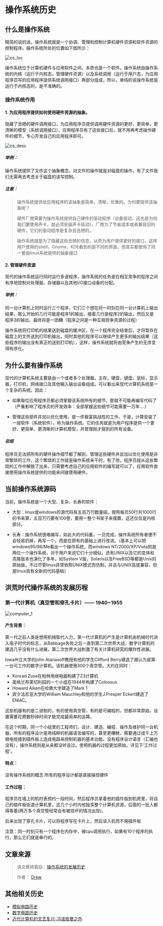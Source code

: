 # 操作系统历史
## 什么是操作系统
精简的说的话，操作系统就是一个协调、管理和控制计算机硬件资源和软件资源的控制程序。操作系统所处的位置如下图所示：

![os_loc](README.assets/os_loc.jpg)

操作系统位于计算机硬件与应用软件之间，本质也是一个软件。操作系统由操作系统的内核（运行于内核态，管理硬件资源）以及系统调用（运行于用户态，为应用程序员写的应用程序提供系统调用接口）两部分组成，所以，单纯的说操作系统是运行于内核态的，是不准确的。

### 操作系统作用
#### 1. 为应用程序提供如何使用硬件资源的抽象。
隐藏了丑陋的硬件调用接口，为应用程序员提供调用硬件资源的更好，更简单，更清晰的模型（系统调用接口）。应用程序员有了这些接口后，就不用再考虑操作硬件的细节，专心开发自己的应用程序即可。

![os_desc](README.assets/os_desc.jpg)

##### 举例：
操作系统提供了文件这个抽象概念，对文件的操作就是对磁盘的操作，有了文件我们无需再去考虑关于磁盘的读写控制。

##### 注意：
> 
> 操作系统提供给应用程序的该抽象是简单，清晰，优雅的。为何要提供该抽象呢？
> 
> 硬件厂商需要为操作系统提供自己硬件的驱动程序（设备驱动，这也是为何我们要使用声卡，就必须安装声卡驱动），厂商为了节省成本或者兼容旧的硬件，它们的驱动程序是复杂且丑陋的。
> 
> 操作系统就是为了隐藏这些丑陋的信息，从而为用户提供更好的接口，这样用户使用的shell，Gnome，KDE看到的是不同的界面，但其实都使用了同一套由linux系统提供的抽象接口


#### 2. 管理硬件资源
现代的操作系统运行同时运行多道程序，操作系统的任务是在相互竞争的程序之间有序地控制对处理器、存储器以及其他I/O接口设备的分配。

##### 举例：
同一台计算机上同时运行三个程序，它们三个想在同一时刻在同一台计算机上输出结果，那么开始的几行可能是程序1的输出，接着几行是程序2的输出，然后又是程序3的输出，最终将是一团糟（程序之间是一种互相竞争资源的过程）

操作系统将打印机的结果送到磁盘的缓冲区，在一个程序完全结束后，才将暂存在磁盘上的文件送到打印机输出，同时其他的程序可以继续产生更多的输出结果（这些程序的输出没有真正的送到打印机），这样，操作系统就将由竞争产生的无序变得有序化。

## 为什么要有操作系统
现代的计算机系统主要是由一个或者多个处理器，主存，硬盘，键盘，鼠标，显示器，打印机，网络接口及其他输入输出设备组成。可以看出来现代计算机系统是一个复杂的系统。因此：

- 如果每位应用程序员都必须掌握该系统所有的细节，那就不可能再编写代码了（严重影响了程序员的开发效率：全部掌握这些细节可能需要一万年....）

- 管理这些部件并加以优化使用，是一件极富挑战性的工作，于是，计算安装了一层软件（系统软件），称为操作系统。它的任务就是为用户程序提供一个更好、更简单、更清晰的计算机模型，并管理刚才提到的所有设备。

##### 总结
程序员无法把所有的硬件操作细节都了解到，管理这些硬件并且加以优化使用是非常繁琐的工作，这个繁琐的工作就是操作系统来干的，有了他，程序员就从这些繁琐的工作中解脱了出来，只需要考虑自己的应用软件的编写就可以了，应用软件直接使用操作系统提供的功能来间接使用硬件。

## 当前操作系统源码
当前，操作系统是一个大型、复杂、长寿的软件：
- 大型：linux或windows的源代码有五百万行数量级。按照每页50行共1000行的书来算，五百万行要有100卷，要用一整个书架子来摆置，这还仅仅是内核部分。

- 长寿：操作系统很难编写，如此大的代码量，一旦完成，操作系统所有者便不会轻易扔掉，再写一个。而是在原有的基础上进行改进。（基本上可以把windows95/98/Me看出一个操作系统，而windows NT/2000/XP/Vista则是两位一个操作系统，对于用户来说它们十分相似。还有UNIX以及它的变体和克隆版本也演化了多年，如System V版，Solaris以及FreeBSD等都是Unix的原始版，不过尽管linux非常依照UNIX模式而仿制，并且与UNIX高度兼容，但是linux具有全新的代码基础）

## 洪荒时代操作系统的发展历程
### 第一代计算机（真空管和穿孔卡片）—— 1940~1955
![computer_1](README.assets/computer_1.jpg)
#### 产生背景：

第一代之前人类是想用机械取代人力，第一代计算机的产生是计算机由机械时代进入电子时代的标志，从Babbage失败之后一直到第二次世界大战，数字计算机的建造几乎没有什么进展，第二次世界大战刺激了有关计算机研究的爆炸性进展。

lowa州立大学的john Atanasoff教授和他的学生Clifford Berry建造了据认为是第一台可工作的数字计算机。该机器使用300个真空管。大约在同时：
- Konrad Zuse在柏林用继电器构建了Z3计算机
- 英格兰布莱切利园的一个小组在1944年构建了Colossus
- Howard Aiken在哈佛大学建造了Mark 1
- 宾夕法尼亚大学的William Mauchley和他的学生J.Presper Eckert建造了ENIAC。

这些机器有的是二进制的，有的使用真空管，有的是可编程的，但都非常原始，设置需要花费数秒钟时间才能完成最简单的运算。

在这个时期，同一个小组里的工程师们，设计、建造、编程、操作及维护同一台机器，所有的程序设计是用纯粹的机器语言编写的，甚至更糟糕，需要通过成千上万根电缆接到插件板上连成电路来控制机器的基本功能。没有程序设计语言（汇编也没有），操作系统则是从来都没听说过。使用机器的过程更加原始，详见下‘工作过程’。

#### 特点：
没有操作系统的概念
所有的程序设计都是直接操控硬件

#### 工作过程：
程序员在墙上的机时表预约一段时间，然后程序员拿着他的插件版到机房里，将自己的插件板街道计算机里，这几个小时内他独享整个计算机资源，后面的一批人都得等着(两万多个真空管经常会有被烧坏的情况出现)。

后来出现了穿孔卡片，可以将程序写在卡片上，然后读入机而不用插件板

注意：同一时刻只有一个程序在内存中，被cpu调用执行，如果有10个程序的执行，那么它们就是串行的。



## 文章来源
> 该文章转载自：[操作系统的发展历史](https://zhuanlan.zhihu.com/p/367996835)
> 
> 作者：       [Drew](https://www.zhihu.com/people/drew-62-16)
## 其他相关历史
- [模拟电路历史](https://www.bilibili.com/video/BV1774114798/?spm_id_from=333.788.recommend_more_video.3&vd_source=afbe39567defad401c79f6fbb57691cf)
- [数字电路历史](https://www.bilibili.com/video/BV1Hi4y1t7zY/?spm_id_from=333.788.recommend_more_video.0&vd_source=afbe39567defad401c79f6fbb57691cf)
- [近代计算机的文艺复兴-冯诺依曼之外](https://www.bilibili.com/video/BV1Uf4y1o7aj?spm_id_from=333.999.0.0&vd_source=afbe39567defad401c79f6fbb57691cf)
